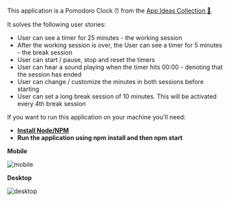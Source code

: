 This application is a Pomodoro Clock :alarm_clock: from the [App Ideas Collection :ledger:](https://github.com/florinpop17/app-ideas/blob/master/Projects/1-Beginner/Pomodoro-Clock.md).

It solves the following user stories:

* User can see a timer for 25 minutes - the working session
* After the working session is over, the User can see a timer for 5 minutes - the break session
* User can start / pause, stop and reset the timers
* User can hear a sound playing when the timer hits 00:00 - denoting that the session has ended
* User can change / customize the minutes in both sessions before starting
* User can set a long break session of 10 minutes. This will be activated every 4th break session

If you want to run this application on your machine you'll need:

* **[Install Node/NPM](https://nodejs.org/en/)**
* **Run the application using npm install and then npm start**

**Mobile** 

![mobile](https://imgur.com/NvWwmfZ.png)

**Desktop** 

![desktop](https://imgur.com/lX9RVvN.png)
